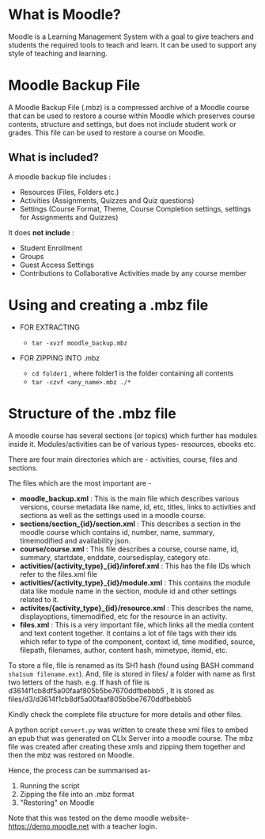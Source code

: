 # What is Moodle?
Moodle is a Learning Management System with a goal to give teachers and students the required tools to teach and learn. It can be used to support any style of teaching and learning.

# Moodle Backup File
A Moodle Backup File (.mbz) is a compressed archive of a Moodle course that can be used to restore a course within Moodle which preserves course contents, structure and settings, but does not include student work or grades.
This file can be used to restore a course on Moodle.

## What is included?

A moodle backup file includes :
- Resources (Files, Folders etc.)
- Activities (Assignments, Quizzes and Quiz questions)
- Settings (Course Format, Theme, Course Completion settings, settings for Assignments and Quizzes)

It does **not include** :
- Student Enrollment
- Groups
- Guest Access Settings
- Contributions to Collaborative Activities made by any course member

# Using and creating a .mbz file

- FOR EXTRACTING 
	- `tar -xvzf moodle_backup.mbz`
 
- FOR ZIPPING INTO .mbz  
	- `cd folder1` , where folder1 is the folder containing all contents
   	- `tar -czvf <any_name>.mbz ./* `

# Structure of the .mbz file
A moodle course has several sections (or topics) which further has modules inside it. Modules/activities can be of various types- resources, ebooks etc.

There are four main directories which are - activities, course, files and sections.

The files which are the most important are - 

- **moodle_backup.xml** : This is the main file which describes various versions, course metadata like name, id, etc, titles, links to activities and sections as well as the settings used in a moodle course. 
- **sections/section_{id}/section.xml** : This describes a section in the moodle course which contains id, number, name, summary, timemodified and availability json.
- **course/course.xml** : This file describes a course, course name, id, summary, startdate, enddate, coursedisplay, category etc.
- **activities/{activity_type}_{id}/inforef.xml** :  This has the file IDs which refer to the files.xml file
- **activities/{activity_type}_{id}/module.xml** : This contains the module data like module name in the section, module id and other settings related to it.
- **activites/{activity_type}_{id}/resource.xml** :  This describes the name, displayoptions, timemodified, etc for the resource in an activity.
- **files.xml** : This is a very important file, which links all the media content and text content together. It contains a lot of file tags with their ids which refer to type of the component, context id, time modified, source, filepath, filenames, author, content hash, mimetype, itemid, etc.

To store a file, file is renamed as its SH1 hash (found using BASH command `sha1sum filename.ext`). And, file is stored in files/ a folder with name as first two letters of the hash. e.g. If hash of file is d3614f1cb8df5a00faaf805b5be7670ddfbebbb5 , It is stored as files/d3/d3614f1cb8df5a00faaf805b5be7670ddfbebbb5

Kindly check the complete file structure for more details and other files.

A python script `convert.py` was written to create these xml files to embed an epub that was generated on CLIx Server into a moodle course. The mbz file was created after creating these xmls and zipping them together and then the mbz was restored on Moodle.

Hence, the process can be summarised as-
1. Running the script
2. Zipping the file into an .mbz format
3. "Restoring" on Moodle


Note that this was tested on the demo moodle website- https://demo.moodle.net  with a teacher login.